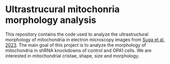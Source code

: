 # Ultrastrucural mitochonria morphology analysis

This repository contains the code used to analyze the ultrastructural morphology of mitochondria in electron microscopy images from [Suga et al. 2023](https://doi.org/10.1371/journal.pbio.3002246).
The main goal of this project is to analyze the morphology of mitochondria in shRNA knockdowns of control and OPA1 cells.
We are interested in mitochondrial cristae, shape, size and morphology.
